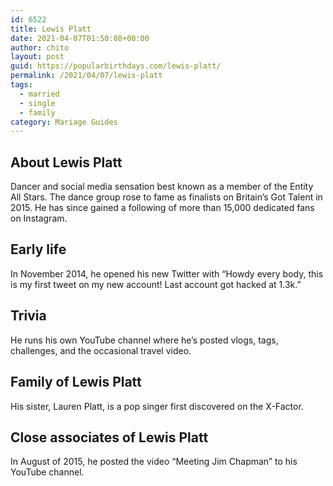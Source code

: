 ```yaml
---
id: 6522
title: Lewis Platt
date: 2021-04-07T01:50:08+00:00
author: chito
layout: post
guid: https://popularbirthdays.com/lewis-platt/
permalink: /2021/04/07/lewis-platt  
tags:
  - married
  - single
  - family
category: Mariage Guides
---
```

<!--Content-->


          
          
## About Lewis Platt



  Dancer and social media sensation best known as a member of the Entity All Stars. The dance group rose to fame as finalists on Britain&#8217;s Got Talent in 2015. He has since gained a following of more than 15,000 dedicated fans on Instagram.

                
                
## Early life



  In November 2014, he opened his new Twitter with &#8220;Howdy every body, this is my first tweet on my new account! Last account got hacked at 1.3k.&#8221;

                
                
## Trivia



  He runs his own YouTube channel where he&#8217;s posted vlogs, tags, challenges, and the occasional travel video.

                
                
## Family of Lewis Platt



  His sister, Lauren Platt, is a pop singer first discovered on the X-Factor. 

                
                
## Close associates of Lewis Platt



  In August of 2015, he posted the video &#8220;Meeting Jim Chapman&#8221; to his YouTube channel.

          
          